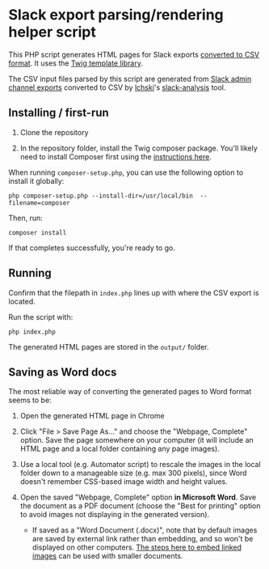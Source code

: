 # Slack export parsing/rendering helper script

This PHP script generates HTML pages for Slack exports [converted to CSV format](https://github.com/lchski/slack-analysis). It uses the [Twig template library](https://twig.symfony.com/).

The CSV input files parsed by this script are generated from [Slack admin channel exports](https://slack.com/intl/en-ca/help/articles/204897248-Guide-to-Slack-import-and-export-tools) converted to CSV by [lchski](https://github.com/lchski)'s [slack-analysis](https://github.com/lchski/slack-analysis) tool.

## Installing / first-run

1. Clone the repository

2. In the repository folder, install the Twig composer package. You'll likely need to install Composer first using the [instructions here](https://getcomposer.org/download/).

When running `composer-setup.php`, you can use the following option to install it globally:

```
php composer-setup.php --install-dir=/usr/local/bin  --filename=composer
```

Then, run:

```
composer install
```

If that completes successfully, you're ready to go.

## Running

Confirm that the filepath in `index.php` lines up with where the CSV export is located.

Run the script with:

```
php index.php
```

The generated HTML pages are stored in the `output/` folder.

## Saving as Word docs

The most reliable way of converting the generated pages to Word format seems to be:

1. Open the generated HTML page in Chrome

2. Click "File > Save Page As…" and choose the "Webpage, Complete" option. Save the page somewhere on your computer (it will include an HTML page and a local folder containing any page images).

3. Use a local tool (e.g. Automator script) to rescale the images in the local folder down to a manageable size (e.g. max 300 pixels), since Word doesn't remember CSS-based image width and height values.

4. Open the saved "Webpage, Complete" option **in Microsoft Word**. Save the document as a PDF document (choose the "Best for printing" option to avoid images not displaying in the generated version). 
    * If saved as a "Word Document (.docx)", note that by default images are saved by external link rather than embedding, and so won't be displayed on other computers. [The steps here to embed linked images](https://superuser.com/questions/294978/transform-linked-images-to-embedded-images) can be used with smaller documents.

